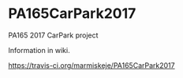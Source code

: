 # PA165CarPark2017
PA165 2017 CarPark project

Information in wiki.

https://travis-ci.org/marmiskeje/PA165CarPark2017
